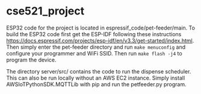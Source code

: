 # cse521_project

ESP32 code for the project is located in espressif_code/pet-feeder/main. To build the ESP32 code first get the ESP-IDF following these instructions https://docs.espressif.com/projects/esp-idf/en/v3.3/get-started/index.html. Then simply enter the pet-feeder directory and run `make menuconfig` and configure your programmer and WiFi SSID. Then run `make flash -j4` to program the device.

The directory server/src/ contains the code to run the dispense scheduler. This can also be run locally without an AWS EC2 instance. Simply install AWSIoTPythonSDK.MQTTLib with pip and run the petfeeder.py program.
